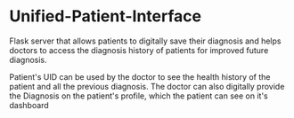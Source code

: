 # Unified-Patient-Interface

Flask server that allows patients to digitally save their diagnosis and helps doctors to access the diagnosis history of patients for improved future diagnosis.

Patient's UID can be used by the doctor to see the health history of the patient and all the previous diagnosis. 
The doctor can also digitally provide the Diagnosis on the patient's profile, which the patient can see on it's dashboard
